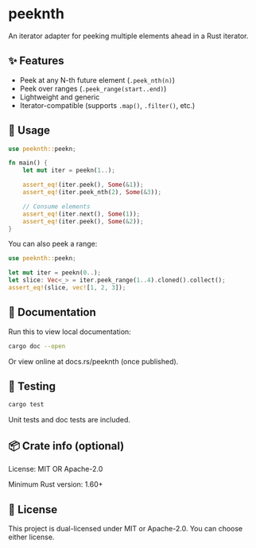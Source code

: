 # peeknth

An iterator adapter for peeking multiple elements ahead in a Rust iterator.

## ✨ Features

- Peek at any N-th future element (`.peek_nth(n)`)
- Peek over ranges (`.peek_range(start..end)`)
- Lightweight and generic
- Iterator-compatible (supports `.map()`, `.filter()`, etc.)


## 🚀 Usage
```rust
use peeknth::peekn;

fn main() {
    let mut iter = peekn(1..);

    assert_eq!(iter.peek(), Some(&1));
    assert_eq!(iter.peek_nth(2), Some(&3));

    // Consume elements
    assert_eq!(iter.next(), Some(1));
    assert_eq!(iter.peek(), Some(&2));
}
```
You can also peek a range:

```rust
use peeknth::peekn;

let mut iter = peekn(0..);
let slice: Vec<_> = iter.peek_range(1..4).cloned().collect();
assert_eq!(slice, vec![1, 2, 3]);
```

## 📘 Documentation
Run this to view local documentation:

```bash
cargo doc --open
```
Or view online at docs.rs/peeknth (once published).

## 🧪 Testing
```bash
cargo test
```
Unit tests and doc tests are included.

## 📦 Crate info (optional)
License: MIT OR Apache-2.0

Minimum Rust version: 1.60+


## 🔖 License
This project is dual-licensed under MIT or Apache-2.0.
You can choose either license.
